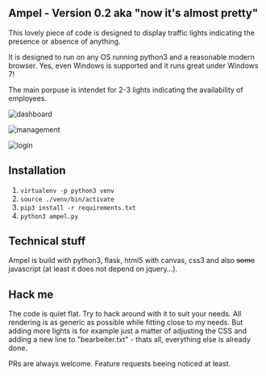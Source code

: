 ## Ampel - Version 0.2 aka "now it's almost pretty"
This lovely piece of code is designed to display traffic lights indicating the presence or absence of anything.

It is designed to run on any OS running python3 and a reasonable modern browser. Yes, even Windows is supported
and it runs great under Windows 7!

The main porpuse is intendet for 2-3 lights indicating the availability of employees.

![dashboard](https://files.geekify.de/ampel/dashboard.png)


![management](https://files.geekify.de/ampel/management.png)


![login](https://files.geekify.de/ampel/login.png)

## Installation
1. `virtualenv -p python3 venv`
2. `source ./venv/bin/activate`
3. `pip3 install -r requirements.txt`
4. `python3 ampel.py`

## Technical stuff
Ampel is build with python3, flask, html5 with canvas, css3 and also ~~some~~ javascript (at least it does not depend on jquery…).

## Hack me
The code is quiet flat. Try to hack around with it to suit your needs.
All rendering is as generic as possible while fitting close to my needs.
But adding more lights is for example just a matter of adjusting the CSS and adding a new line to "bearbeiter.txt" - 
thats all, everything else is already done.

PRs are always welcome. Feature requests beeing noticed at least.

